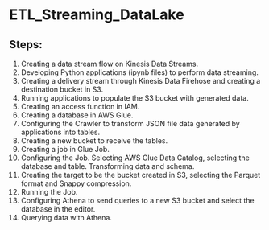 # ETL_Streaming_DataLake

## Steps:

1. Creating a data stream flow on Kinesis Data Streams.
2. Developing Python applications (ipynb files) to perform data streaming.
3. Creating a delivery stream through Kinesis Data Firehose and creating a destination bucket in S3.
4. Running applications to populate the S3 bucket with generated data.
5. Creating an access function in IAM.
6. Creating a database in AWS Glue.
7. Configuring the Crawler to transform JSON file data generated by applications into tables.
8. Creating a new bucket to receive the tables.
9. Creating a job in Glue Job.
10. Configuring the Job. Selecting AWS Glue Data Catalog, selecting the database and table. Transforming data and schema.
11. Creating the target to be the bucket created in S3, selecting the Parquet format and Snappy compression.
12. Running the Job.
13. Configuring Athena to send queries to a new S3 bucket and select the database in the editor.
14. Querying data with Athena.

